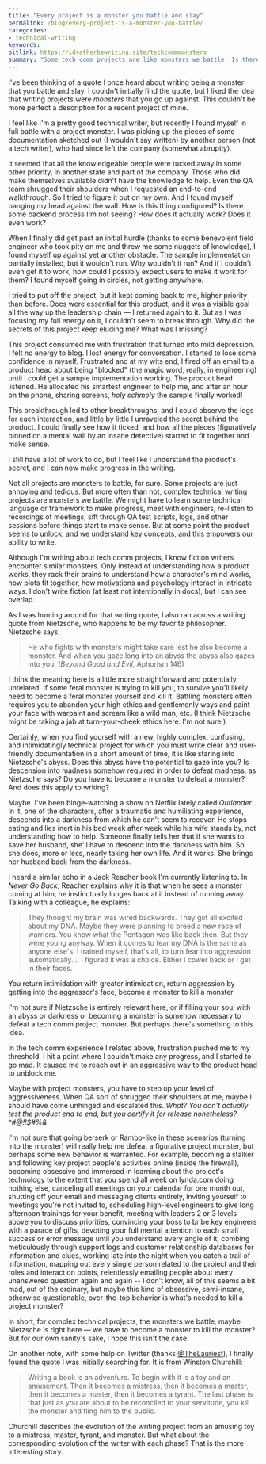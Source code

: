 ```yaml
---
title: "Every project is a monster you battle and slay"
permalink: /blog/every-project-is-a-monster-you-battle/
categories:
- technical-writing
keywords:
bitlink: https://idratherbewriting.site/techcommmonsters
summary: "Some tech comm projects are like monsters we battle. Is there any truth to the idea that it takes a monster to kill a monster?"
---
```


I've been thinking of a quote I once heard about writing being a monster that you battle and slay. I couldn't initially find the quote, but I liked the idea that writing projects were *monsters* that you go up against. This couldn't be more perfect a description for a recent project of mine.

I feel like I'm a pretty good technical writer, but recently I found myself in full battle with a project monster. I was picking up the pieces of some documentation sketched out (I wouldn't say written) by another person (not a tech writer), who had since left the company (somewhat abruptly).

It seemed that all the knowledgeable people were tucked away in some other priority, in another state and part of the company. Those who did make themselves available didn't have the knowledge to help. Even the QA team shrugged their shoulders when I requested an end-to-end walkthrough. So I tried to figure it out on my own. And I found myself banging my head against the wall. How is this thing configured? Is there some backend process I'm not seeing? How does it actually work? Does it even work?

When I finally did get past an initial hurdle (thanks to some benevolent field engineer who took pity on me and threw me some nuggets of knowledge), I found myself up against yet another obstacle. The sample implementation partially installed, but it wouldn't run. Why wouldn't it run? And if I couldn't even get it to work, how could I possibly expect users to make it work for them? I found myself going in circles, not getting anywhere.

I tried to put off the project, but it kept coming back to me, higher priority than before. Docs were essential for this product, and it was a visible goal all the way up the leadership chain &mdash; I returned again to it. But as I was focusing my full energy on it, I couldn't seem to break through. Why did the secrets of this project keep eluding me? What was I missing?

This project consumed me with frustration that turned into mild depression. I felt no energy to blog. I lost energy for conversation. I started to lose some confidence in myself. Frustrated and at my wits end, I fired off an email to a product head about being "blocked" (the magic word, really, in engineering) until I could get a sample implementation working. The product head listened. He allocated his smartest engineer to help me, and after an hour on the phone, sharing screens, *holy schmoly* the sample finally worked!

This breakthrough led to other breakthroughs, and I could observe the logs for each interaction, and little by little I unraveled the secret behind the product. I could finally see how it ticked, and how all the pieces (figuratively pinned on a mental wall by an insane detective) started to fit together and make sense.

I still have a lot of work to do, but I feel like I understand the product's secret, and I can now make progress in the writing.

Not all projects are monsters to battle, for sure. Some projects are just annoying and tedious. But more often than not, complex technical writing projects are monsters we battle. We might have to learn some technical language or framework to make progress, meet with engineers, re-listen to recordings of meetings, sift through QA test scripts, logs, and other sessions before things start to make sense. But at some point the product seems to unlock, and we understand key concepts, and this empowers our ability to write.

Although I'm writing about tech comm projects, I know fiction writers encounter similar monsters. Only instead of understanding how a product works, they rack their brains to understand how a character's mind works, how plots fit together, how motivations and psychology interact in intricate ways. I don't write fiction (at least not intentionally in docs), but I can see overlap.

As I was hunting around for that writing quote, I also ran across a writing quote from Nietzsche, who happens to be my favorite philosopher. Nietzsche says,

> He who fights with monsters might take care lest he also become a monster. And when you gaze long into an abyss the abyss also gazes into you. (*Beyond Good and Evil*, Aphorism 146)

I think the meaning here is a little more straightforward and potentially unrelated. If some feral monster is trying to kill you, to survive you'll likely need to become a feral monster yourself and kill it. Battling monsters often requires you to abandon your high ethics and gentlemenly ways and paint your face with warpaint and scream like a wild man, etc. (I think Nietzsche might be taking a jab at turn-your-cheek ethics here. I'm not sure.)

Certainly, when you find yourself with a new, highly complex, confusing, and  intimidatingly technical project for which you must write clear and user-friendly documentation in a short amount of time, it is like staring into Nietzsche's abyss. Does this abyss have the potential to gaze into you? Is descension into madness somehow required in order to defeat madness, as Nietzsche says? Do you have to become a monster to defeat a monster? And does this apply to writing?

Maybe. I've been binge-watching a show on Netflix lately called *Outlander*. In it, one of the characters, after a traumatic and humiliating experience, descends into a darkness from which he can't seem to recover. He stops eating and lies inert in his bed week after week while his wife stands by, not understanding how to help. Someone finally tells her that if she wants to save her husband, she'll have to descend into the darkness with him. So she does, more or less, nearly taking her own life. And it works. She brings her husband back from the darkness.

I heard a similar echo in a Jack Reacher book I'm currently listening to. In *Never Go Back*, Reacher explains why it is that when he sees a monster coming at him, he instinctually lunges back at it instead of running away. Talking with a colleague, he explains:

> They thought my brain was wired backwards. They got all excited about my DNA. Maybe they were planning to breed a new race of warriors. You know what the Pentagon was like back then. But they were young anyway. When it comes to fear my DNA is the same as anyone else's. I trained myself, that's all, to turn fear into aggression automatically.... I figured it was a choice. Either I cower back or I get in their faces.

You return intimidation with greater intimidation, return aggression by getting into the aggressor's face, become a monster to kill a monster.

I'm not sure if Nietzsche is entirely relevant here, or if filling your soul with an abyss or darkness or becoming a monster is somehow necessary to defeat a tech comm project monster. But perhaps there's something to this idea.

In the tech comm experience I related above, frustration pushed me to my threshold. I hit a point where I couldn't make any progress, and I started to go mad. It caused me to reach out in an aggressive way to the product head to unblock me.

Maybe with project monsters, you have to step up your level of aggressiveness. When QA sort of shrugged their shoulders at me, maybe I should have come unhinged and escalated this. *What? You don't actually test the product end to end, but you certify it for release nonetheless? ^#@!!$#%&*

I'm not sure that going berserk or Rambo-like in these scenarios (turning into the monster) will really help me defeat a figurative project monster, but perhaps some new behavior is warranted. For example, becoming a stalker and following key project people's activities online (inside the firewall), becoming obsessive and immersed in learning about the project's technology to the extent that you spend all week on lynda.com doing nothing else, canceling all meetings on your calendar for one month out, shutting off your email and messaging clients entirely, inviting yourself to meetings you're not invited to, scheduling high-level engineers to give long afternoon trainings for your benefit, meeting with leaders 2 or 3 levels above you to discuss priorities, convincing your boss to bribe key engineers with a parade of gifts, devoting your full mental attention to each small success or error message until you understand every angle of it, combing meticulously through support logs and customer relationship databases for information and clues, working late into the night when you catch a trail of information, mapping out every single person related to the project and their roles and interaction points, relentlessly emailing people about every unanswered question again and again -- I don't know, all of this seems a bit mad, out of the ordinary, but maybe this kind of obsessive, semi-insane, otherwise questionable, over-the-top behavior is what's needed to kill a project monster?

In short, for complex technical projects, the monsters we battle, maybe Nietzsche is right here &mdash; we have to become a monster to kill the monster? But for our own sanity's sake, I hope this isn't the case.

On another note, with some help on Twitter (thanks [@TheLauriest](https://twitter.com/thelauriest)), I finally found the quote I was initially searching for. It is from Winston Churchill:

> Writing a book is an adventure. To begin with it is a toy and an amusement. Then it becomes a mistress, then it becomes a master, then it becomes a master, then it becomes a tyrant. The last phase is that just as you are about to be reconciled to your servitude, you kill the monster and fling him to the public.

Churchill describes the evolution of the writing project from an amusing toy to a mistress, master, tyrant, and monster. But what about the corresponding evolution of the writer with each phase? That is the more interesting story.
